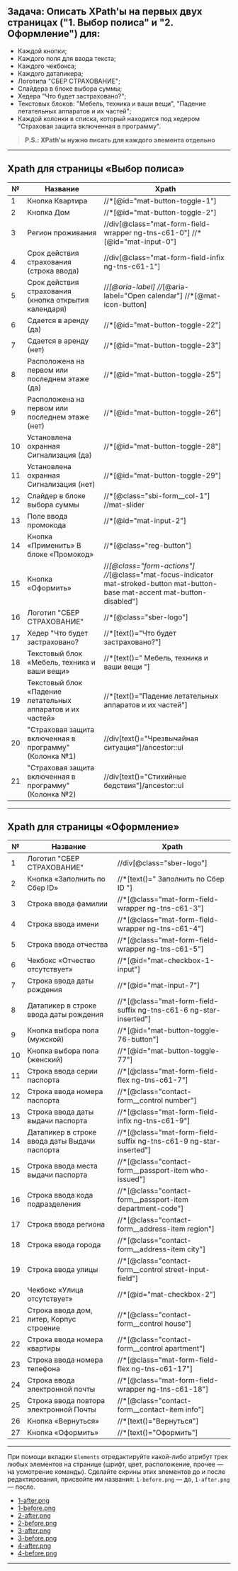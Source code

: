 ## Задача: Описать XPath'ы на первых двух страницах ("1. Выбор полиса" и "2. Оформление") для:

- Каждой кнопки;
- Каждого поля для ввода текста;
- Каждого чекбокса;
- Каждого датапикера;
- Логотипа "СБЕР СТРАХОВАНИЕ";
- Слайдера в блоке выбора суммы;
- Хедера "Что будет застраховано?";
- Текстовых блоков: "Мебель, техника и ваши вещи", "Падение летательных аппаратов и их частей";
- Каждой колонки в списка, который находится под хедером "Страховая защита включенная в программу".
> **P.S.: XPath'ы нужно писать для каждого элемента отдельно**

***

## Xpath для страницы «Выбор полиса»

| №  | Название                                                   | Xpath                                                                                                                           |
|----|------------------------------------------------------------|---------------------------------------------------------------------------------------------------------------------------------|
| 1  | Кнопка Квартира                                            | //*[@id="mat-button-toggle-1"]                                                                                                  |
| 2  | Кнопка Дом                                                 | //*[@id="mat-button-toggle-2"]                                                                                                  |
| 3  | Регион проживания                                          | //div[@class="mat-form-field-wrapper ng-tns-c61-0"] //*[@id="mat-input-0"]                                                      |
| 4  | Срок действия страхования (строка ввода)                   | //div[@class="mat-form-field-infix ng-tns-c61-1"]                                                                               |
| 5  | Срок действия страхования (кнопка открытия календаря)      | //*[@aria-label] //*[@aria-label="Open calendar"] //*[@mat-icon-button]                                                         |
| 6  | Сдается в аренду (да)                                      | //*[@id="mat-button-toggle-22"]                                                                                                 |
| 7  | Сдается в аренду (нет)                                     | //*[@id="mat-button-toggle-23"]                                                                                                 |
| 8  | Расположена на первом или последнем этаже (да)             | //*[@id="mat-button-toggle-25"]                                                                                                 |
| 9  | Расположена на первом или последнем этаже (нет)            | //*[@id="mat-button-toggle-26"]                                                                                                 |
| 10 | Установлена охранная  Сигнализация (да)                    | //*[@id="mat-button-toggle-28"]                                                                                                 |
| 11 | Установлена охранная Сигнализация (нет)                    | //*[@id="mat-button-toggle-29"]                                                                                                 |
| 12 | Слайдер в блоке выбора суммы                               | //*[@class="sbi-form__col-1"] //mat-slider                                                                                      |
| 13 | Поле ввода промокода                                       | //*[@id="mat-input-2"]                                                                                                          |
| 14 | Кнопка «Применить» В блоке «Промокод»                      | //*[@class="reg-button"]                                                                                                        |
| 15 | Кнопка «Оформить»                                          | //*[@class="form-actions"]  //*[@class="mat-focus-indicator mat-stroked-button mat-button-base mat-accent mat-button-disabled"] |
| 16 | Логотип "СБЕР СТРАХОВАНИЕ"                                 | //*[@class="sber-logo"]                                                                                                         |
| 17 | Хедер "Что будет застраховано?                             | //*[text()="Что будет застраховано?"]                                                                                           |
| 18 | Текстовый блок «Мебель, техника и ваши вещи»               | //*[text()=" Мебель, техника и ваши вещи "]                                                                                     |
| 19 | Текстовый блок «Падение летательных аппаратов и их частей» | //*[text()="Падение летательных аппаратов и их частей"]                                                                         |
| 20 | "Страховая защита включенная в программу" (Колонка №1)     | //div[text()="Чрезвычайная ситуация"]/ancestor::ul                                                                              |
| 21 | "Страховая защита включенная в программу" (Колонка №2)     | //div[text()="Стихийные бедствия"]/ancestor::ul                                                                                 |


***

## Xpath для страницы «Оформление»

| №  | Название                                      | Xpath                                                             |
|----|-----------------------------------------------|-------------------------------------------------------------------|
| 1  | Логотип "СБЕР СТРАХОВАНИЕ"                    | //div[@class="sber-logo"]                                         |
| 2  | Кнопка «Заполнить по Cбер ID»                 | //*[text()=" Заполнить по Сбер ID "]                              |
| 3  | Строка ввода фамилии                          | //*[@class="mat-form-field-wrapper ng-tns-c61-3"]                 |
| 4  | Строка ввода имени                            | //*[@class="mat-form-field-wrapper ng-tns-c61-4"]                 |
| 5  | Строка ввода отчества                         | //*[@class="mat-form-field-wrapper ng-tns-c61-5"]                 |
| 6  | Чекбокс «Отчество отсутствует»                | //*[@id="mat-checkbox-1-input"]                                   |
| 7  | Строка ввода даты рождения                    | //*[@id="mat-input-7"]                                            |
| 8  | Датапикер в строке ввода даты рождения        | //*[@class="mat-form-field-suffix ng-tns-c61-6 ng-star-inserted"] |
| 9  | Кнопка выбора пола (мужской)                  | //*[@id="mat-button-toggle-76-button"]                            |
| 10 | Кнопка выбора пола (женский)                  | //*[@id="mat-button-toggle-77"]                                   |
| 11 | Строка ввода серии паспорта                   | //*[@class="mat-form-field-flex ng-tns-c61-7"]                    |
| 12 | Строка ввода номера паспорта                  | //*[@class="contact-form__control number"]                        |
| 13 | Строка ввода даты выдачи паспорта             | //*[@class="mat-form-field-infix ng-tns-c61-9"]                   |
| 14 | Датапикер в строке ввода даты Выдачи паспорта | //*[@class="mat-form-field-suffix ng-tns-c61-9 ng-star-inserted"] |
| 15 | Строка ввода места выдачи паспорта            | //*[@class="contact-form__passport-item who-issued"]              |
| 16 | Строка ввода кода подразделения               | //*[@class="contact-form__passport-item department-code"]         |
| 17 | Строка ввода региона                          | //*[@class="contact-form__address-item region"]                   |
| 18 | Строка ввода города                           | //*[@class="contact-form__address-item city"]                     |
| 19 | Строка ввода улицы                            | //*[@class="contact-form__control street-input-field"]            |
| 20 | Чекбокс «Улица отсутствует»                   | //*[@id="mat-checkbox-2"]                                         |
| 21 | Строка ввода дом, литер, Корпус строение      | //*[@class="contact-form__control house"]                         |
| 22 | Строка ввода номера квартиры                  | //*[@class="contact-form__control apartment"]                     |
| 23 | Строка ввода номера телефона                  | //*[@class="mat-form-field-flex ng-tns-c61-17"]                   |
| 24 | Строка ввода электронной почты                | //*[@class="mat-form-field-wrapper ng-tns-c61-18"]                |
| 25 | Строка ввода   повтора электронной Почты      | //*[@class="contact-form__contact-item   info"]                   |
| 26 | Кнопка «Вернуться»                            | //*[text()="Вернуться"]                                           |
| 27 | Кнопка «Оформить»                             | //*[text()="Оформить"]                                            |

***

При помощи вкладки `Elements` отредактируйте какой-либо атрибут трех любых элементов на странице (шрифт, цвет, расположение, прочее — на усмотрение команды). Сделайте скрины этих элементов до и после редактирования, присвойте им названия: `1-before.png` — до, `1-after.png` — после.

- [1-after.png](https://github.com/Alexsandr-Konovalov/XPath_project/blob/main/screens/1-after.png)
- [1-before.png](https://github.com/Alexsandr-Konovalov/XPath_project/blob/main/screens/1-before.png)
- [2-after.png](https://github.com/Alexsandr-Konovalov/XPath_project/blob/main/screens/2-after.png)
- [2-before.png](https://github.com/Alexsandr-Konovalov/XPath_project/blob/main/screens/2-before.png)
- [3-after.png](https://github.com/Alexsandr-Konovalov/XPath_project/blob/main/screens/3-after.png)
- [3-before.png](https://github.com/Alexsandr-Konovalov/XPath_project/blob/main/screens/3-before.png)
- [4-after.png](https://github.com/Alexsandr-Konovalov/XPath_project/blob/main/screens/4-after.png)
- [4-before.png](https://github.com/Alexsandr-Konovalov/XPath_project/blob/main/screens/4-before.png)

***
